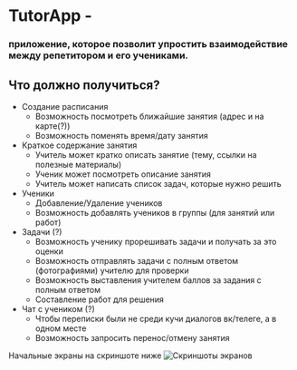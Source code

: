 # TutorApp - 
### приложение, которое позволит упростить взаимодействие между репетитором и его учениками.

## Что должно получиться?
* Создание расписания
  * Возможность посмотреть ближайшие занятия (адрес и на карте(?))
  * Возможность поменять время/дату занятия
* Краткое содержание занятия
  * Учитель может кратко описать занятие (тему, ссылки на полезные материалы)
  * Ученик может посмотреть описание занятия
  * Учитель может написать список задач, которые нужно решить
* Ученики
  * Добавление/Удаление учеников
  * Возможность добавлять учеников в группы (для занятий или работ)
* Задачи (?)
  * Возможность ученику прорешивать задачи   и получать за это оценки
  * Возможность отправлять задачи с полным ответом (фотографиями) учителю для проверки
  * Возможность выставления учителем баллов за задания с полным ответом
  * Составление работ для решения
* Чат с учеником (?)
  * Чтобы переписки были не среди кучи диалогов вк/телеге, а в одном месте
  * Возможность запросить перенос/отмену занятия

Начальные экраны на скриншоте ниже
![Скриншоты экранов](https://github.com/ZubairovValeriy/TutorApp/blob/master/screenshots/screenshots.png)